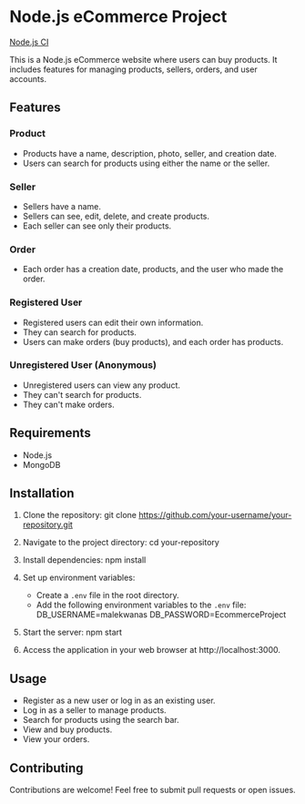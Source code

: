 # Node.js eCommerce Project

[Node.js CI](https://github.com/your-username/your-repository/workflows/Node.js%20CI/badge.svg)

This is a Node.js eCommerce website where users can buy products. It includes features for managing products, sellers, orders, and user accounts.

## Features

### Product

- Products have a name, description, photo, seller, and creation date.
- Users can search for products using either the name or the seller.

### Seller

- Sellers have a name.
- Sellers can see, edit, delete, and create products.
- Each seller can see only their products.

### Order

- Each order has a creation date, products, and the user who made the order.

### Registered User

- Registered users can edit their own information.
- They can search for products.
- Users can make orders (buy products), and each order has products.

### Unregistered User (Anonymous)

- Unregistered users can view any product.
- They can't search for products.
- They can't make orders.

## Requirements

- Node.js
- MongoDB

## Installation

1. Clone the repository:
git clone https://github.com/your-username/your-repository.git

2. Navigate to the project directory:
cd your-repository

3. Install dependencies:
npm install

4. Set up environment variables:
   - Create a `.env` file in the root directory.
   - Add the following environment variables to the `.env` file:
DB_USERNAME=malekwanas DB_PASSWORD=EcommerceProject

5. Start the server:
npm start


6. Access the application in your web browser at http://localhost:3000.

## Usage

- Register as a new user or log in as an existing user.
- Log in as a seller to manage products.
- Search for products using the search bar.
- View and buy products.
- View your orders.

## Contributing

Contributions are welcome! Feel free to submit pull requests or open issues.
